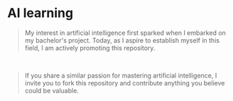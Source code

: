 # AI learning

> My interest in artificial intelligence first sparked when I embarked on my bachelor's project. Today, as I aspire to establish myself in this field, I am actively promoting this repository.
<br>

>  If you share a similar passion for mastering artificial intelligence, I invite you to fork this repository and contribute anything you believe could be valuable.
<br>

